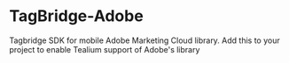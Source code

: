 # TagBridge-Adobe
Tagbridge SDK for mobile Adobe Marketing Cloud library. Add this to your project to enable Tealium support of Adobe's library
